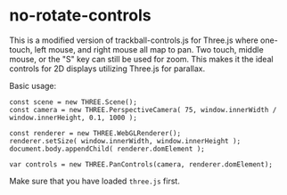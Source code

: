 # no-rotate-controls

This is a modified version of trackball-controls.js for Three.js where one-touch, left mouse, and right mouse all map to pan. Two touch, middle mouse, or the "S" key can still be used for zoom. This makes it the ideal controls for 2D displays utilizing Three.js for parallax.

Basic usage:

```
const scene = new THREE.Scene();
const camera = new THREE.PerspectiveCamera( 75, window.innerWidth / window.innerHeight, 0.1, 1000 );

const renderer = new THREE.WebGLRenderer();
renderer.setSize( window.innerWidth, window.innerHeight );
document.body.appendChild( renderer.domElement );

var controls = new THREE.PanControls(camera, renderer.domElement);
```

Make sure that you have loaded `three.js` first.
